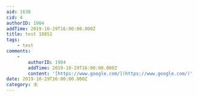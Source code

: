 ```yaml
---
aid: 1630
cid: 4
authorID: 1904
addTime: 2019-10-29T16:00:00.000Z
title: test 18852
tags:
    - test
comments:
    -
        authorID: 1904
        addTime: 2019-10-29T16:00:00.000Z
        content: '[https://www.google.com/](https://www.google.com/)'
date: 2019-10-29T16:00:00.000Z
category: 水
---
```



